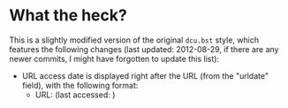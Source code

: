 # What the heck?

This is a slightly modified version of the original `dcu.bst` style, which features the following changes (last updated: 2012-08-29, if there are any newer commits, I might have forgotten to update this list):

* URL access date is displayed right after the URL (from the "urldate" field), with the following format:
    * URL: <url> (last accessed: <urldate>)

